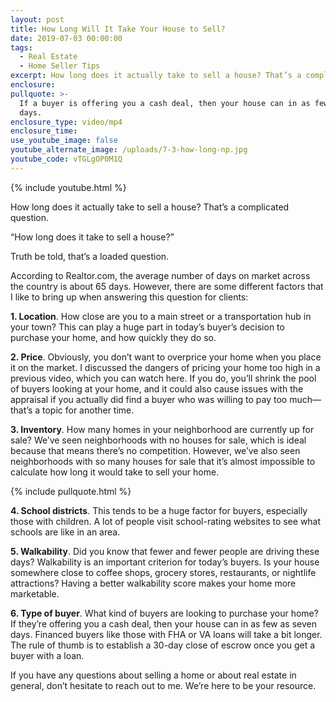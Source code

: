 ```yaml
---
layout: post
title: How Long Will It Take Your House to Sell?
date: 2019-07-03 00:00:00
tags:
  - Real Estate
  - Home Seller Tips
excerpt: How long does it actually take to sell a house? That’s a complicated question.
enclosure:
pullquote: >-
  If a buyer is offering you a cash deal, then your house can in as few as seven
  days.
enclosure_type: video/mp4
enclosure_time:
use_youtube_image: false
youtube_alternate_image: /uploads/7-3-how-long-np.jpg
youtube_code: vTGLgOP0M1Q
---
```


{% include youtube.html %}

How long does it actually take to sell a house? That’s a complicated question.

“How long does it take to sell a house?”

Truth be told, that’s a loaded question.

According to Realtor.com, the average number of days on market across the country is about 65 days. However, there are some different factors that I like to bring up when answering this question for clients:

**1\. Location**. How close are you to a main street or a transportation hub in your town? This can play a huge part in today’s buyer’s decision to purchase your home, and how quickly they do so.

**2\. Price**. Obviously, you don’t want to overprice your home when you place it on the market. I discussed the dangers of pricing your home too high in a previous video, which you can watch here. If you do, you’ll shrink the pool of buyers looking at your home, and it could also cause issues with the appraisal if you actually did find a buyer who was willing to pay too much—that’s a topic for another time.

**3\. Inventory**. How many homes in your neighborhood are currently up for sale? We’ve seen neighborhoods with no houses for sale, which is ideal because that means there’s no competition. However, we’ve also seen neighborhoods with so many houses for sale that it’s almost impossible to calculate how long it would take to sell your home.

{% include pullquote.html %}

**4\. School districts**. This tends to be a huge factor for buyers, especially those with children. A lot of people visit school-rating websites to see what schools are like in an area.

**5\. Walkability**. Did you know that fewer and fewer people are driving these days? Walkability is an important criterion for today’s buyers. Is your house somewhere close to coffee shops, grocery stores, restaurants, or nightlife attractions? Having a better walkability score makes your home more marketable.

**6\. Type of buyer**. What kind of buyers are looking to purchase your home? If they’re offering you a cash deal, then your house can in as few as seven days. Financed buyers like those with FHA or VA loans will take a bit longer. The rule of thumb is to establish a 30-day close of escrow once you get a buyer with a loan.

If you have any questions about selling a home or about real estate in general, don’t hesitate to reach out to me. We’re here to be your resource.